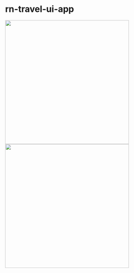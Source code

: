 # rn-travel-ui-app

<div >
<img height="400px" src="https://res.cloudinary.com/tuananh18/image/upload/v1631774240/hvtn5uwg2lbvv2ow6dbg.png" >
<img height="400px" src="https://res.cloudinary.com/tuananh18/image/upload/v1631774331/o2k2l6ymzeldrvl1wti7.png" >
</div>
